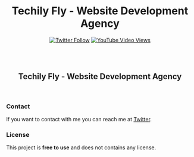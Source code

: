 <div align="center">

<h1>Techily Fly - Website Development Agency</h1>
  
  [![Twitter Follow](https://img.shields.io/twitter/follow/techilyflyofficial?style=social)](https://twitter.com/intent/follow?screen_name=TechilyFly)
  [![YouTube Video Views](https://img.shields.io/youtube/views/SjhiZ_ySGzA?style=social)](https://www.youtube.com/watch?v=S7x6kmiDXZ8)

  <br />
  <br />

  <h2 align="center">Techily Fly - Website Development Agency</h2>

</div>

<br />

### Contact

If you want to contact with me you can reach me at [Twitter](https://www.twitter.com/TechilyFly).

### License

This project is **free to use** and does not contains any license.
